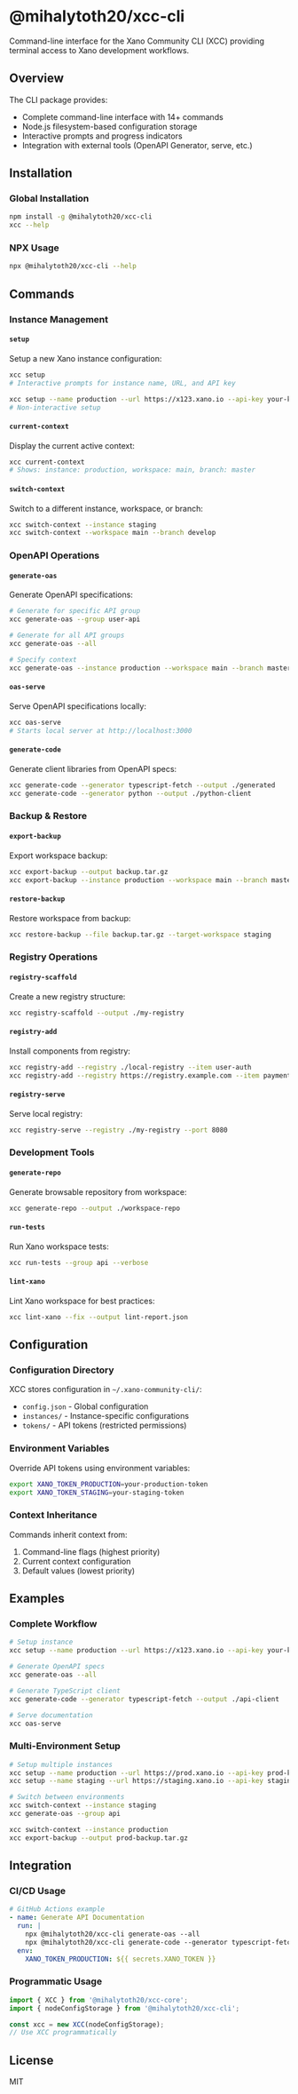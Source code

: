 # @mihalytoth20/xcc-cli

Command-line interface for the Xano Community CLI (XCC) providing terminal access to Xano development workflows.

## Overview

The CLI package provides:
- Complete command-line interface with 14+ commands
- Node.js filesystem-based configuration storage
- Interactive prompts and progress indicators
- Integration with external tools (OpenAPI Generator, serve, etc.)

## Installation

### Global Installation
```bash
npm install -g @mihalytoth20/xcc-cli
xcc --help
```

### NPX Usage
```bash
npx @mihalytoth20/xcc-cli --help
```

## Commands

### Instance Management

#### `setup`
Setup a new Xano instance configuration:
```bash
xcc setup
# Interactive prompts for instance name, URL, and API key

xcc setup --name production --url https://x123.xano.io --api-key your-key
# Non-interactive setup
```

#### `current-context`
Display the current active context:
```bash
xcc current-context
# Shows: instance: production, workspace: main, branch: master
```

#### `switch-context`
Switch to a different instance, workspace, or branch:
```bash
xcc switch-context --instance staging
xcc switch-context --workspace main --branch develop
```

### OpenAPI Operations

#### `generate-oas`
Generate OpenAPI specifications:
```bash
# Generate for specific API group
xcc generate-oas --group user-api

# Generate for all API groups
xcc generate-oas --all

# Specify context
xcc generate-oas --instance production --workspace main --branch master --group api
```

#### `oas-serve`
Serve OpenAPI specifications locally:
```bash
xcc oas-serve
# Starts local server at http://localhost:3000
```

#### `generate-code`
Generate client libraries from OpenAPI specs:
```bash
xcc generate-code --generator typescript-fetch --output ./generated
xcc generate-code --generator python --output ./python-client
```

### Backup & Restore

#### `export-backup`
Export workspace backup:
```bash
xcc export-backup --output backup.tar.gz
xcc export-backup --instance production --workspace main --branch master
```

#### `restore-backup`
Restore workspace from backup:
```bash
xcc restore-backup --file backup.tar.gz --target-workspace staging
```

### Registry Operations

#### `registry-scaffold`
Create a new registry structure:
```bash
xcc registry-scaffold --output ./my-registry
```

#### `registry-add`
Install components from registry:
```bash
xcc registry-add --registry ./local-registry --item user-auth
xcc registry-add --registry https://registry.example.com --item payment-system
```

#### `registry-serve`
Serve local registry:
```bash
xcc registry-serve --registry ./my-registry --port 8080
```

### Development Tools

#### `generate-repo`
Generate browsable repository from workspace:
```bash
xcc generate-repo --output ./workspace-repo
```

#### `run-tests`
Run Xano workspace tests:
```bash
xcc run-tests --group api --verbose
```

#### `lint-xano`
Lint Xano workspace for best practices:
```bash
xcc lint-xano --fix --output lint-report.json
```

## Configuration

### Configuration Directory
XCC stores configuration in `~/.xano-community-cli/`:
- `config.json` - Global configuration
- `instances/` - Instance-specific configurations
- `tokens/` - API tokens (restricted permissions)

### Environment Variables
Override API tokens using environment variables:
```bash
export XANO_TOKEN_PRODUCTION=your-production-token
export XANO_TOKEN_STAGING=your-staging-token
```

### Context Inheritance
Commands inherit context from:
1. Command-line flags (highest priority)
2. Current context configuration
3. Default values (lowest priority)

## Examples

### Complete Workflow
```bash
# Setup instance
xcc setup --name production --url https://x123.xano.io --api-key your-key

# Generate OpenAPI specs
xcc generate-oas --all

# Generate TypeScript client
xcc generate-code --generator typescript-fetch --output ./api-client

# Serve documentation
xcc oas-serve
```

### Multi-Environment Setup
```bash
# Setup multiple instances
xcc setup --name production --url https://prod.xano.io --api-key prod-key
xcc setup --name staging --url https://staging.xano.io --api-key staging-key

# Switch between environments
xcc switch-context --instance staging
xcc generate-oas --group api

xcc switch-context --instance production
xcc export-backup --output prod-backup.tar.gz
```

## Integration

### CI/CD Usage
```yaml
# GitHub Actions example
- name: Generate API Documentation
  run: |
    npx @mihalytoth20/xcc-cli generate-oas --all
    npx @mihalytoth20/xcc-cli generate-code --generator typescript-fetch --output ./api
  env:
    XANO_TOKEN_PRODUCTION: ${{ secrets.XANO_TOKEN }}
```

### Programmatic Usage
```typescript
import { XCC } from '@mihalytoth20/xcc-core';
import { nodeConfigStorage } from '@mihalytoth20/xcc-cli';

const xcc = new XCC(nodeConfigStorage);
// Use XCC programmatically
```

## License

MIT
